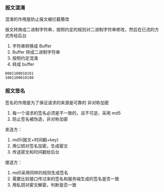 


### 报文混淆
混淆的作用是防止报文被拦截篡改

报文转换成二进制字符串，按照约定的规则对二进制字符串修改，然后在已流的方式传给后台
1. 字符串转换成 Buffer
2. Buffer 转成二进制字符串
3. 按照约定混淆
4. 转成 buffer

```
0001100010101
1001100010100
```

### 报文签名
签名的作用是为了保证请求的来源是可靠的
非对称加密
1. 每一个请求的签名必须是不一致的，且不可逆，采用 md5
2. 防止签名被伪造，非对称加密

发送方：
1. md5(报文+时间戳+key)
2. 用公钥对签名加密，生成密文
3. 传送密文和时间戳给后台

接送方：
1. md5采用同样的规则生成签名
2. 需要比较接口传过来的签名和服务端生成的签名是否一致
3. 用私钥对密文解密，判断是否一致